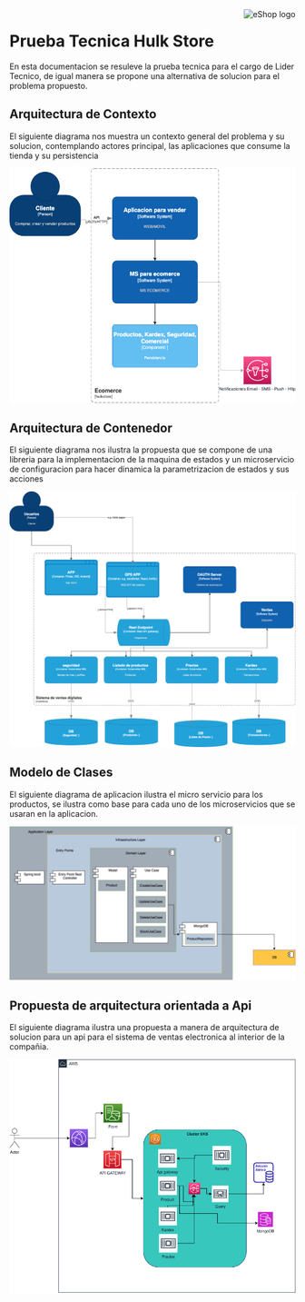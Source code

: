 <a href="https://github.com/janneison">
   <img src="https://triko.co/wp-content/uploads/2023/12/cropped-triko_logo_home-13.png" alt="eShop logo" title="eShopOnContainers" align="right" height="60" />
</a>

# Prueba Tecnica Hulk Store

En esta documentacion se resuleve la prueba tecnica para el cargo de Lider Tecnico, de igual manera se propone una alternativa de solucion para el problema propuesto.

## Arquitectura de Contexto

El siguiente diagrama nos muestra un contexto general del problema y su solucion, contemplando actores principal, las aplicaciones que consume la tienda y su persistencia

![](img/diagrama-de-contexto.png)

## Arquitectura de Contenedor
El siguiente diagrama nos ilustra la propuesta que se compone de una libreria para la implementacion de la maquina de estados y un microservicio de configuracion para hacer dinamica la parametrizacion de estados y sus  acciones

![](img/diagrama-de-contenedor.png)


## Modelo de Clases
El siguiente diagrama de aplicacion ilustra el micro servicio para los productos, se ilustra como base para cada uno de los microservicios que se usaran en la aplicacion.

![](img/product-ms.png)


## Propuesta de arquitectura orientada a Api


El siguiente diagrama ilustra una propuesta a manera de arquitectura de solucion para un api para el sistema de ventas electronica al interior de la compañia.

![](img/implementacion.png)


